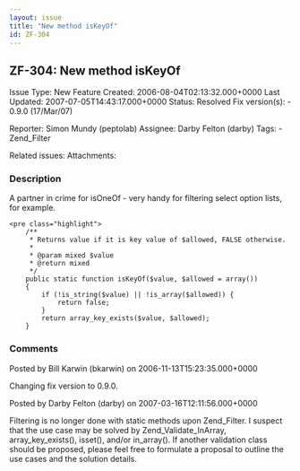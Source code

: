 ```yaml
---
layout: issue
title: "New method isKeyOf"
id: ZF-304
---
```


ZF-304: New method isKeyOf
--------------------------

 Issue Type: New Feature Created: 2006-08-04T02:13:32.000+0000 Last Updated: 2007-07-05T14:43:17.000+0000 Status: Resolved Fix version(s): - 0.9.0 (17/Mar/07)
 
 Reporter:  Simon Mundy (peptolab)  Assignee:  Darby Felton (darby)  Tags: - Zend\_Filter
 
 Related issues: 
 Attachments: 
### Description

A partner in crime for isOneOf - very handy for filtering select option lists, for example.

 
    <pre class="highlight">
        /**
         * Returns value if it is key value of $allowed, FALSE otherwise.
         *
         * @param mixed $value
         * @return mixed
         */
        public static function isKeyOf($value, $allowed = array())
        {
            if (!is_string($value) || !is_array($allowed)) {
                return false;
            }
            return array_key_exists($value, $allowed);
        }


 

 

### Comments

Posted by Bill Karwin (bkarwin) on 2006-11-13T15:23:35.000+0000

Changing fix version to 0.9.0.

 

 

Posted by Darby Felton (darby) on 2007-03-16T12:11:56.000+0000

Filtering is no longer done with static methods upon Zend\_Filter. I suspect that the use case may be solved by Zend\_Validate\_InArray, array\_key\_exists(), isset(), and/or in\_array(). If another validation class should be proposed, please feel free to formulate a proposal to outline the use cases and the solution details.

 

 